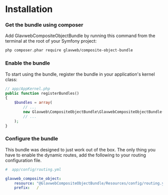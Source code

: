 Installation
============

### Get the bundle using composer

Add GlavwebCompositeObjectBundle by running this command from the terminal at the root of
your Symfony project:

```bash
php composer.phar require glavweb/composite-object-bundle
```

### Enable the bundle

To start using the bundle, register the bundle in your application's kernel class:

```php
// app/AppKernel.php
public function registerBundles()
{
    $bundles = array(
        // ...
        new Glavweb\CompositeObjectBundle\GlavwebCompositeObjectBundle(),
        // ...
    );
}
```
### Configure the bundle

This bundle was designed to just work out of the box. The only thing you have to enable the dynamic routes, add the following to your routing configuration file. 

```yaml
#  app/config/routing.yml

glavweb_composite_object:
    resource: "@GlavwebCompositeObjectBundle/Resources/config/routing.yml"
    prefix:   /
```